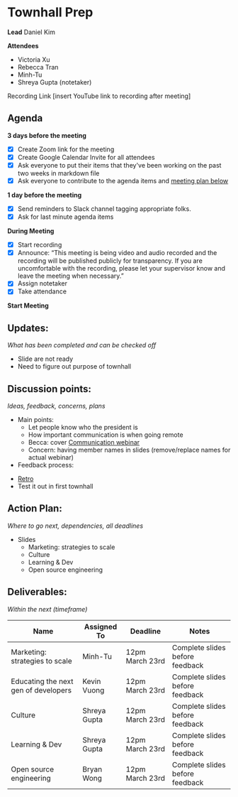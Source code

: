 # Townhall Prep
**Lead**
Daniel Kim

**Attendees**
* Victoria Xu
* Rebecca Tran
* Minh-Tu
* Shreya Gupta (notetaker)

Recording Link
[insert YouTube link to recording after meeting]

## Agenda
**3 days before the meeting**
- [x] Create Zoom link for the meeting
- [x] Create Google Calendar Invite for all attendees
- [x] Ask everyone to put their items that they've been working on the past two weeks in markdown file
- [x] Ask everyone to contribute to the agenda items and [meeting plan below](https://github.com/shreyagupta98/people/blob/master/meeting_template.md#updates)

**1 day before the meeting**
- [x] Send reminders to Slack channel tagging appropriate folks. 
- [x] Ask for last minute agenda items

**During Meeting**
- [x] Start recording
- [x] Announce:
“This meeting is being video and audio recorded and the recording will be published publicly for transparency. If you are uncomfortable with the recording, please let your supervisor know and leave the meeting when necessary.”
- [x] Assign notetaker
- [x] Take attendance

**Start Meeting**

## Updates:
*What has been completed and can be checked off*
* Slide are not ready
* Need to figure out purpose of townhall

## Discussion points:
*Ideas, feedback, concerns, plans*
* Main points:
  - Let people know who the president is
  - How important communication is when going remote
  - Becca: cover [Communication webinar](https://docs.google.com/presentation/d/10N7xWzGIXhzb3noWUv5OnwBUecHmR6cs1UNA-mN7AUM/edit#slide=id.g718d9cdb4b_0_92)
  - Concern: having member names in slides (remove/replace names for actual webinar)
 * Feedback process:
  - [Retro](https://retroly.io/resolutions/5f90066c-3563-4666-9715-b4486f7821f3)
  - Test it out in first townhall

## Action Plan:
*Where to go next, dependencies, all deadlines*
* Slides
  - Marketing: strategies to scale
  - Culture
  - Learning & Dev
  - Open source engineering

## Deliverables:
*Within the next (timeframe)*

Name  | Assigned To | Deadline | Notes
------|-------------|----------|------
Marketing: strategies to scale | Minh-Tu | 12pm March 23rd | Complete slides before feedback
Educating the next gen of developers | Kevin Vuong | 12pm March 23rd | Complete slides before feedback
Culture | Shreya Gupta | 12pm March 23rd | Complete slides before feedback
Learning & Dev | Shreya Gupta | 12pm March 23rd | Complete slides before feedback
Open source engineering | Bryan Wong | 12pm March 23rd | Complete slides before feedback
